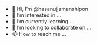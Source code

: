 - 👋 Hi, I’m @hasanujjamanshipon
- 👀 I’m interested in ...
- 🌱 I’m currently learning ...
- 💞️ I’m looking to collaborate on ...
- 📫 How to reach me ...

<!---
hasanujjamanshipon/hasanujjamanshipon is a ✨ special ✨ repository because its `README.md` (this file) appears on your GitHub profile.
You can click the Preview link to take a look at your changes.
--->
